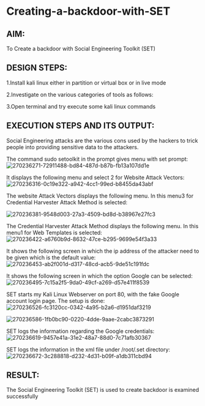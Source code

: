 # Creating-a-backdoor-with-SET
## AIM:
To Create a backdoor with Social Engineering Toolkit (SET)

## DESIGN STEPS:
1.Install kali linux either in partition or virtual box or in live mode

2.Investigate on the various categories of tools as follows:

3.Open terminal and try execute some kali linux commands

## EXECUTION STEPS AND ITS OUTPUT:
Social Engineering attacks are the various cons used by the hackers to trick people into providing sensitive data to the attackers.

The command sudo setoolkit in the prompt gives menu with set prompt:
![270236271-72911488-bd84-487d-b87b-fb13a107dd1e](https://github.com/durga46/creating-a-backdoor-with-SET/assets/75235704/cb704612-6a91-432d-afec-f613a6342220)



It displays the following menu and select 2 for Website Attack Vectors:
![270236316-0c19e322-a942-4cc1-99ed-b8455da43abf](https://github.com/durga46/creating-a-backdoor-with-SET/assets/75235704/b6f00f6e-ab4a-4e2e-b04f-ab2a672273a7)



The website Attack Vectors displays the following menu. In this menu3 for Credential Harvester Attack Method is selected:

![270236381-9548d003-27a3-4509-bd8d-b38967e27fc3](https://github.com/durga46/creating-a-backdoor-with-SET/assets/75235704/6eb5f3ce-76fc-4d3b-957e-ed391abba6ad)


The Credential Harvester Attack Method displays the following menu. In this menu1 for Web Templates is selected:
![270236422-a6760b9d-8632-47ce-b295-9699e54f3a33](https://github.com/durga46/creating-a-backdoor-with-SET/assets/75235704/60605ca2-06d5-4291-8798-969648bdaf5a)



It shows the following screen in which the ip address of the attacker need to be given which is the default value:
![270236453-ab2f001d-d317-48cd-acb5-9de51c191fdc](https://github.com/durga46/creating-a-backdoor-with-SET/assets/75235704/65fe2deb-63a0-4fa1-8cca-eaa803955e6e)



It shows the following screen in which the option Google can be selected:
![270236495-7c15a2f5-9da0-49cf-a269-d57e411f8539](https://github.com/durga46/creating-a-backdoor-with-SET/assets/75235704/b3454e92-2528-490f-ac75-3e157beb242d)

SET starts my Kali Linux Webserver on port 80, with the fake Google account login page. The setup is done:
![270236526-fc3120cc-0342-4a95-b2a6-d1951daf3219](https://github.com/durga46/creating-a-backdoor-with-SET/assets/75235704/d901f7ac-c896-4fdc-8e3c-c4eecb53daf7)

![270236586-1fb0bc90-0220-4dde-9aae-2cabc3873291](https://github.com/durga46/creating-a-backdoor-with-SET/assets/75235704/b91a1ba2-a12b-4ba1-9692-67f2bc9067b3)



SET logs the information regarding the Google credentials:
![270236619-9457e41a-31e2-48a7-88d0-7c71afb30367](https://github.com/durga46/creating-a-backdoor-with-SET/assets/75235704/d2dfa4dd-b6cd-4452-b802-ad97ff14ef04)



SET logs the information in the xml file under /root/.set directory:
![270236672-3c288818-d232-4d31-b09f-a1db311cbd94](https://github.com/durga46/creating-a-backdoor-with-SET/assets/75235704/edc3a333-5728-45f6-9da5-d9c98ecd1ddf)


## RESULT:
The Social Engineering Toolkit (SET) is used to create backdoor is examined successfully
